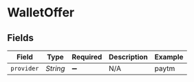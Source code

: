 # WalletOffer


## Fields

| Field              | Type               | Required           | Description        | Example            |
| ------------------ | ------------------ | ------------------ | ------------------ | ------------------ |
| `provider`         | *String*           | :heavy_minus_sign: | N/A                | paytm              |